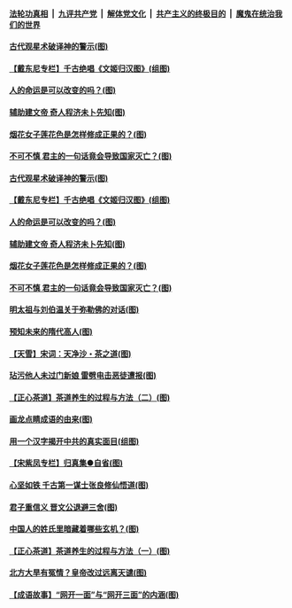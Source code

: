 ####  [法轮功真相](../../../../basic/blob/master/README.md?t=06201731) &nbsp;|&nbsp; [九评共产党](../../../../9ping.md/blob/master/README.md?t=06201731) &nbsp;|&nbsp; [解体党文化](../../../../jtdwh.md/blob/master/README.md?t=06201731)  &nbsp;|&nbsp; [共产主义的终极目的](../../../../gczydzjmd.md/blob/master/README.md?t=06201731) &nbsp;|&nbsp; [魔鬼在统治我们的世界](../../../../mgztzwmdsj.md/blob/master/README.md?t=06201731) 

#### [古代观星术破译神的警示(图)](../pages/p7/936938.md?t=06201731) 

#### [【戴东尼专栏】千古绝唱《文姬归汉图》(组图)](../pages/p7/933598.md?t=06201731) 

#### [人的命运是可以改变的吗？(图)](../pages/p7/936633.md?t=06201731) 

#### [辅助建文帝 奇人程济未卜先知(图)](../pages/p7/936751.md?t=06201731) 

#### [烟花女子莲花色是怎样修成正果的？(图)](../pages/p7/936627.md?t=06201731) 

#### [不可不慎 君主的一句话竟会导致国家灭亡？(图)](../pages/p7/936921.md?t=06201731) 

#### [古代观星术破译神的警示(图)](../pages/p7/936938.md?t=06201731) 

#### [【戴东尼专栏】千古绝唱《文姬归汉图》(组图)](../pages/p7/933598.md?t=06201731) 

#### [人的命运是可以改变的吗？(图)](../pages/p7/936633.md?t=06201731) 

#### [辅助建文帝 奇人程济未卜先知(图)](../pages/p7/936751.md?t=06201731) 

#### [烟花女子莲花色是怎样修成正果的？(图)](../pages/p7/936627.md?t=06201731) 

#### [不可不慎 君主的一句话竟会导致国家灭亡？(图)](../pages/p7/936921.md?t=06201731) 

#### [明太祖与刘伯温关于弥勒佛的对话(图)](../pages/p7/936918.md?t=06201731) 

#### [预知未来的隋代高人(图)](../pages/p7/936519.md?t=06201731) 

#### [【天雪】宋词：天净沙・茶之道(图)](../pages/p7/936606.md?t=06201731) 

#### [玷污他人未过门新娘 雷劈电击恶徒遭报(图)](../pages/p7/936730.md?t=06201731) 

#### [【正心茶道】茶道养生的过程与方法（二）(图)](../pages/p7/936188.md?t=06201731) 

#### [画龙点睛成语的由来(图)](../pages/p7/936521.md?t=06201731) 

#### [用一个汉字揭开中共的真实面目(组图)](../pages/p7/936605.md?t=06201731) 

#### [【宋紫凤专栏】归真集●自省(图)](../pages/p7/936715.md?t=06201731) 

#### [心坚如铁 千古第一谋士张良修仙悟道(图)](../pages/p7/936518.md?t=06201731) 

#### [君子重信义 晋文公退避三舍(图)](../pages/p7/936517.md?t=06201731) 

#### [中国人的姓氏里暗藏着哪些玄机？(图)](../pages/p7/936608.md?t=06201731) 

#### [【正心茶道】茶道养生的过程与方法（一）(图)](../pages/p7/936187.md?t=06201731) 

#### [北方大旱有冤情？皇帝改过远离天谴(图)](../pages/p7/936431.md?t=06201731) 

#### [【成语故事】“网开一面”与“网开三面”的内涵(图)](../pages/p7/936380.md?t=06201731) 

